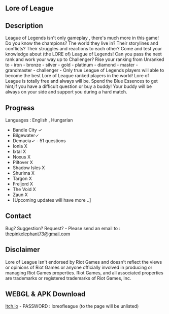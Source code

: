 ## Lore of League

## Description
League of Legends isn't only gameplay , there's much more in this game!
Do you know the champions? 
The world they live in? 
Their storylines and conflicts? 
Their struggles and reactions to each other?
Come and test your knowledge about (the LORE of) League of Legends!
Can you pass the next rank and work your way up to Challenger?
Rise your ranking from Unranked to - iron - bronze - silver - gold - platinum - diamond - master - grandmaster - challenger -
Only true League of Legends players will able to become the best Lore of League ranked players in the world!
Lore of League is totally free and always will be. Spend the Blue Essences to get hint,if you have a difficult question or buy a buddy! 
Your buddy will be always on your side and support you during a hard match.
## Progress

Languages : English , Hungarian

- Bandle City ✓
- Bilgewater✓
- Demacia✓      - 51 questions
- Ionia X
- Ixtal X
- Noxus X
- Piltover X
- Shadow Isles X
- Shurima X
- Targon X
- Freljord X
- The Void X
- Zaun X
- [Upcoming updates will have more ..]

## Contact
Bug? Suggestion? Request? - Please send an email to : thepinkelephant73@gmail.com 
## Disclaimer
Lore of League isn't endorsed by Riot Games and doesn't reflect the views or opinions of Riot Games or anyone officially involved in producing or managing Riot Games properties. Riot Games, and all associated properties are trademarks or registered trademarks of Riot Games, Inc.
## WEBGL & APK Download
[Itch.io](https://thepinkelephant.itch.io/lore-of-league) - PASSWORD : loreofleague (to the page will be unlisted)

